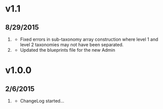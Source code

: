 # v1.1
## 8/29/2015

1. [](#bugfix)
    * Fixed errors in sub-taxonomy array construction where level 1 and level 2 taxonomies may not have been separated.
2. [](#improved)
    * Updated the blueprints file for the new Admin


# v1.0.0
## 2/6/2015

1. [](#new)
    * ChangeLog started...
